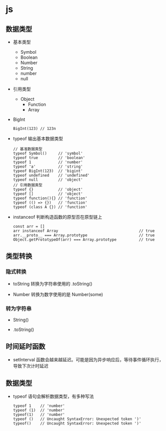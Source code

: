 # js

## 数据类型

* 基本类型
    * Symbol
    * Boolean
    * Number
    * String
    * number
    * null
* 引用类型
    * Object
        * Function
        * Array
* BigInt
    ~~~
    BigInt(123) // 123n
    ~~~

* typeof 输出基本数据类型
    ~~~
    // 基准数据类型
    typeof Symbol()     // 'symbol'
    typeof true         // 'boolean'
    typeof 1            // 'number'
    typeof 'a'          // 'string'
    typeof BigInt(123)  // 'bigint'
    typeof undefined    // 'undefined'
    typeof null         // 'object'
    // 引用数据类型
    typeof {}           // 'object'
    typeof []           // 'object'
    typeof function(){} // 'function'
    typeof (() => {})   // 'function'
    typeof (class A {}) // 'function'
    ~~~

* instanceof 判断构造函数的原型否在原型链上
    ~~~
    const arr = []
    arr instanceof Array                                    // true
    arr.__proto__ === Array.prototype                       // true
    Object.getPrototypeOf(arr) === Array.prototype          // true
    ~~~

## 类型转换

### 隐式转换

* toString  转换为字符串使用的 .toString()

* Number    转换为数字使用的是 Number(some)

### 转为字符串

* String()

* .toString()

## 时间延时函数

* setInterval 函数会越来越延迟。可能是因为异步响应后，等待事件循环执行，导致下次计时延迟

## 数据类型

* typeof 语句会解析数据类型，有多种写法
    ~~~
    typeof 1    // 'number'
    typeof (1)  // 'number'
    typeof(1)   // 'number'
    typeof ()   // Uncaught SyntaxError: Unexpected token ')'
    typeof()    // Uncaught SyntaxError: Unexpected token ')'
    ~~~
